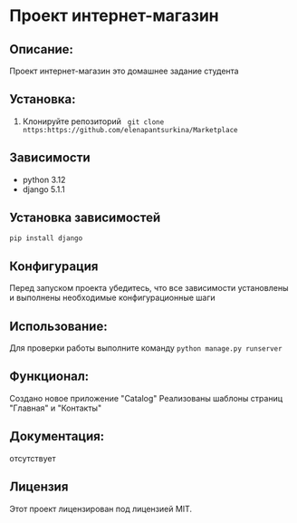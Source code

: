 # Проект интернет-магазин


## Описание:
Проект интернет-магазин это домашнее задание студента


## Установка:
1. Клонируйте репозиторий 
``` git clone nttps:https://github.com/elenapantsurkina/Marketplace```


## Зависимости
- python 3.12
- django 5.1.1


## Установка зависимостей
```pip install django```


## Конфигурация
Перед запуском проекта убедитесь, что все зависимости установлены и выполнены необходимые конфигурационные шаги


## Использование:
Для проверки работы выполните команду `python manage.py runserver`


## Функционал:
Создано новое приложение "Catalog"
Реализованы шаблоны страниц "Главная" и "Контакты"




## Документация:
отсутствует


## Лицензия 
Этот проект лицензирован под лицензией MIT. 